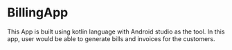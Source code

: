 # BillingApp
This App is built using kotlin language with Android studio as the tool. In this app, user would be able to generate bills and invoices for the customers.
